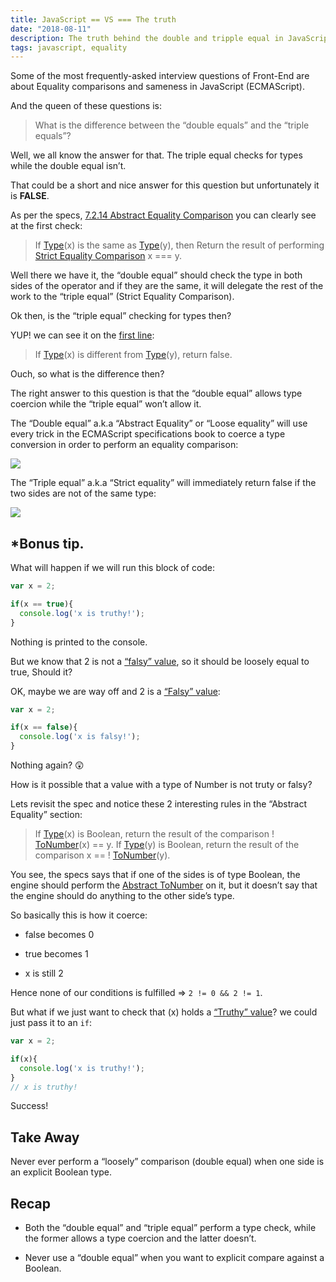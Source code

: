 ```yaml
---
title: JavaScript == VS === The truth
date: "2018-08-11"
description: The truth behind the double and tripple equal in JavaScript
tags: javascript, equality
---
```


Some of the most frequently-asked interview questions of Front-End are about Equality comparisons and sameness in JavaScript (ECMAScript).

And the queen of these questions is:
> What is the difference between the “double equals” and the “triple equals”?

Well, we all know the answer for that. The triple equal checks for types while the double equal isn’t.

That could be a short and nice answer for this question but unfortunately it is **FALSE**.

As per the specs, [7.2.14 Abstract Equality Comparison](https://tc39.github.io/ecma262/#sec-abstract-equality-comparison) you can clearly see at the first check:
> If [Type](https://tc39.github.io/ecma262/#sec-ecmascript-data-types-and-values)(x) is the same as [Type](https://tc39.github.io/ecma262/#sec-ecmascript-data-types-and-values)(y), then
> Return the result of performing [Strict Equality Comparison](https://tc39.github.io/ecma262/#sec-strict-equality-comparison) x === y.

Well there we have it, the “double equal” should check the type in both sides of the operator and if they are the same, it will delegate the rest of the work to the “triple equal” (Strict Equality Comparison).

Ok then, is the “triple equal” checking for types then?

YUP! we can see it on the [first line](https://tc39.github.io/ecma262/#sec-strict-equality-comparison):
> If [Type](https://tc39.github.io/ecma262/#sec-ecmascript-data-types-and-values)(x) is different from [Type](https://tc39.github.io/ecma262/#sec-ecmascript-data-types-and-values)(y), return false.

Ouch, so what is the difference then?

The right answer to this question is that the “double equal” allows type coercion while the “triple equal” won’t allow it.

The “Double equal” a.k.a “Abstract Equality” or “Loose equality” will use every trick in the ECMAScript specifications book to coerce a type conversion in order to perform an equality comparison:

![](https://cdn-images-1.medium.com/max/2002/0*04qYlc58heWAQGQZ)

The “Triple equal” a.k.a “Strict equality” will immediately return false if the two sides are not of the same type:

![](https://cdn-images-1.medium.com/max/2000/0*1dVbliLaELRB-6nH)

## *Bonus tip.

What will happen if we will run this block of code:

```javascript
var x = 2;

if(x == true){
  console.log('x is truthy!');
}
```

Nothing is printed to the console.

But we know that 2 is not a [“falsy” value](https://developer.mozilla.org/en-US/docs/Glossary/Falsy), so it should be loosely equal to true, Should it?

OK, maybe we are way off and 2 is a [“Falsy” value](https://developer.mozilla.org/en-US/docs/Glossary/Falsy):
```javascript
var x = 2;

if(x == false){
  console.log('x is falsy!');
}
```

Nothing again? 😲

How is it possible that a value with a type of Number is not truty or falsy?

Lets revisit the spec and notice these 2 interesting rules in the “Abstract Equality” section:
> If [Type](https://tc39.github.io/ecma262/#sec-ecmascript-data-types-and-values)(x) is Boolean, return the result of the comparison ! [ToNumber](https://tc39.github.io/ecma262/#sec-tonumber)(x) == y.
> If [Type](https://tc39.github.io/ecma262/#sec-ecmascript-data-types-and-values)(y) is Boolean, return the result of the comparison x == ! [ToNumber](https://tc39.github.io/ecma262/#sec-tonumber)(y).

You see, the specs says that if one of the sides is of type Boolean, the engine should perform the [Abstract ToNumber](https://tc39.github.io/ecma262/#sec-tonumber) on it, but it doesn’t say that the engine should do anything to the other side’s type.

So basically this is how it coerce:

* false becomes 0

* true becomes 1

* x is still 2

Hence none of our conditions is fulfilled => `2 != 0 && 2 != 1`.

But what if we just want to check that (x) holds a [“Truthy” value](https://developer.mozilla.org/en-US/docs/Glossary/Truthy)? we could just pass it to an `if`:

```javascript
var x = 2;

if(x){
  console.log('x is truthy!');
}
// x is truthy!
```

Success!

## Take Away

Never ever perform a “loosely” comparison (double equal) when one side is an explicit Boolean type.

## Recap

* Both the “double equal” and “triple equal” perform a type check, while the former allows a type coercion and the latter doesn’t.

* Never use a “double equal” when you want to explicit compare against a Boolean.
